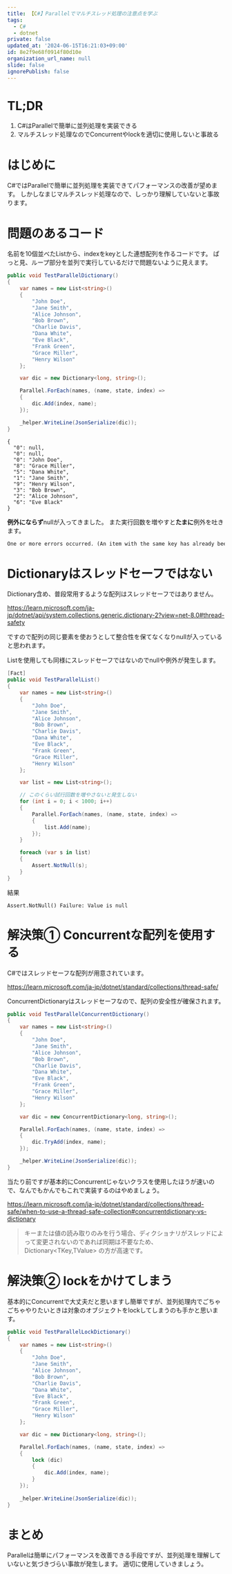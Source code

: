 ```yaml
---
title: 【C#】Parallelでマルチスレッド処理の注意点を学ぶ
tags:
  - C#
  - dotnet
private: false
updated_at: '2024-06-15T16:21:03+09:00'
id: 8e2f9e68f0914f80d10e
organization_url_name: null
slide: false
ignorePublish: false
---
```

# TL;DR
1. C#はParallelで簡単に並列処理を実装できる
1. マルチスレッド処理なのでConcurrentやlockを適切に使用しないと事故る

# はじめに
C#ではParallelで簡単に並列処理を実装できてパフォーマンスの改善が望めます。
しかしなまじマルチスレッド処理なので、しっかり理解していないと事故ります。

# 問題のあるコード
名前を10個並べたListから、indexをkeyとした連想配列を作るコードです。
ぱっと見、ループ部分を並列で実行しているだけで問題ないように見えます。

```csharp
public void TestParallelDictionary()
{
    var names = new List<string>()
    {
        "John Doe",
        "Jane Smith",
        "Alice Johnson",
        "Bob Brown",
        "Charlie Davis",
        "Dana White",
        "Eve Black",
        "Frank Green",
        "Grace Miller",
        "Henry Wilson"
    };

    var dic = new Dictionary<long, string>();

    Parallel.ForEach(names, (name, state, index) =>
    {
        dic.Add(index, name);
    });

    _helper.WriteLine(JsonSerialize(dic));
}
```

```text
{
  "0": null,
  "0": null,
  "0": "John Doe",
  "8": "Grace Miller",
  "5": "Dana White",
  "1": "Jane Smith",
  "9": "Henry Wilson",
  "3": "Bob Brown",
  "2": "Alice Johnson",
  "6": "Eve Black"
}
```

**例外にならず**nullが入ってきました。
また実行回数を増やすと**たまに**例外を吐きます。

```tex
One or more errors occurred. (An item with the same key has already been added. Key: 0)
```

# Dictionaryはスレッドセーフではない
Dictionary含め、普段常用するような配列はスレッドセーフではありません。

https://learn.microsoft.com/ja-jp/dotnet/api/system.collections.generic.dictionary-2?view=net-8.0#thread-safety

ですので配列の同じ要素を使おうとして整合性を保てなくなりnullが入っていると思われます。

Listを使用しても同様にスレッドセーフではないのでnullや例外が発生します。

```csharp
[Fact]
public void TestParallelList()
{
    var names = new List<string>()
    {
        "John Doe",
        "Jane Smith",
        "Alice Johnson",
        "Bob Brown",
        "Charlie Davis",
        "Dana White",
        "Eve Black",
        "Frank Green",
        "Grace Miller",
        "Henry Wilson"
    };

    var list = new List<string>();

    // このくらい試行回数を増やさないと発生しない
    for (int i = 0; i < 1000; i++)
    {
        Parallel.ForEach(names, (name, state, index) =>
        {
            list.Add(name);
        });
    }

    foreach (var s in list)
    {
        Assert.NotNull(s);
    }
}
```

結果
```
Assert.NotNull() Failure: Value is null
```

# 解決策① Concurrentな配列を使用する
C#ではスレッドセーフな配列が用意されています。

https://learn.microsoft.com/ja-jp/dotnet/standard/collections/thread-safe/

ConcurrentDictionaryはスレッドセーフなので、配列の安全性が確保されます。

```csharp
public void TestParallelConcurrentDictionary()
{
    var names = new List<string>()
    {
        "John Doe",
        "Jane Smith",
        "Alice Johnson",
        "Bob Brown",
        "Charlie Davis",
        "Dana White",
        "Eve Black",
        "Frank Green",
        "Grace Miller",
        "Henry Wilson"
    };

    var dic = new ConcurrentDictionary<long, string>();

    Parallel.ForEach(names, (name, state, index) =>
    {
        dic.TryAdd(index, name);
    });

    _helper.WriteLine(JsonSerialize(dic));
}
```

当たり前ですが基本的にConcurrentじゃないクラスを使用したほうが速いので、なんでもかんでもこれで実装するのはやめましょう。

https://learn.microsoft.com/ja-jp/dotnet/standard/collections/thread-safe/when-to-use-a-thread-safe-collection#concurrentdictionary-vs-dictionary

 > キーまたは値の読み取りのみを行う場合、ディクショナリがスレッドによって変更されないのであれば同期は不要なため、Dictionary<TKey,TValue> の方が高速です。

# 解決策② lockをかけてしまう
基本的にConcurrentで大丈夫だと思いますし簡単ですが、並列処理内でごちゃごちゃやりたいときは対象のオブジェクトをlockしてしまうのも手かと思います。

```csharp
public void TestParallelLockDictionary()
{
    var names = new List<string>()
    {
        "John Doe",
        "Jane Smith",
        "Alice Johnson",
        "Bob Brown",
        "Charlie Davis",
        "Dana White",
        "Eve Black",
        "Frank Green",
        "Grace Miller",
        "Henry Wilson"
    };

    var dic = new Dictionary<long, string>();

    Parallel.ForEach(names, (name, state, index) =>
    {
        lock (dic)
        {
            dic.Add(index, name);
        }
    });
    
    _helper.WriteLine(JsonSerialize(dic));
}
```

# まとめ
Parallelは簡単にパフォーマンスを改善できる手段ですが、並列処理を理解していないと気づきづらい事故が発生します。
適切に使用していきましょう。
